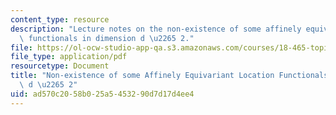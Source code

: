 ```yaml
---
content_type: resource
description: "Lecture notes on the non-existence of some affinely equivariant location\
  \ functionals in dimension d \u2265 2."
file: https://ol-ocw-studio-app-qa.s3.amazonaws.com/courses/18-465-topics-in-statistics-nonparametrics-and-robustness-spring-2005/ad570c2058b025a5453290d7d17d4ee4_obenchain.pdf
file_type: application/pdf
resourcetype: Document
title: "Non-existence of some Affinely Equivariant Location Functionals in Dimension\
  \ d \u2265 2"
uid: ad570c20-58b0-25a5-4532-90d7d17d4ee4
---
```

